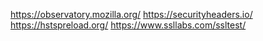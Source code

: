 https://observatory.mozilla.org/
https://securityheaders.io/
https://hstspreload.org/
https://www.ssllabs.com/ssltest/
